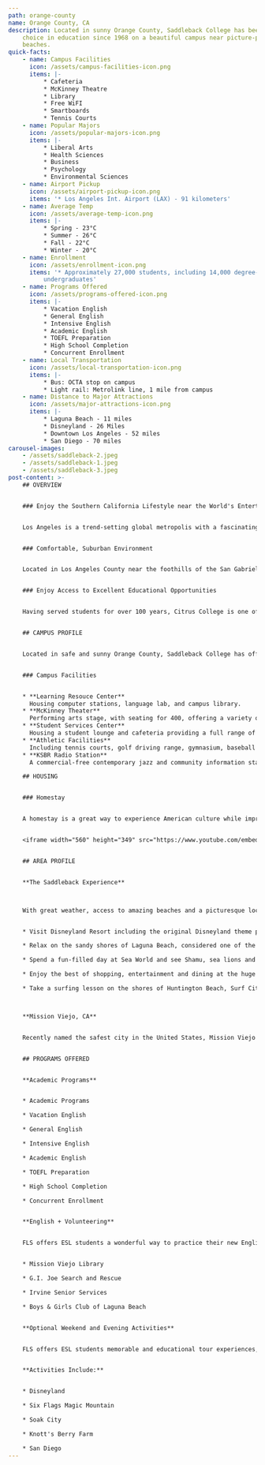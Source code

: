 ```yaml
---
path: orange-county
name: Orange County, CA
description: Located in sunny Orange County, Saddleback College has been a top
    choice in education since 1968 on a beautiful campus near picture-perfect
    beaches.
quick-facts:
    - name: Campus Facilities
      icon: /assets/campus-facilities-icon.png
      items: |-
          * Cafeteria
          * McKinney Theatre
          * Library
          * Free WiFI
          * Smartboards
          * Tennis Courts
    - name: Popular Majors
      icon: /assets/popular-majors-icon.png
      items: |-
          * Liberal Arts
          * Health Sciences
          * Business
          * Psychology
          * Environmental Sciences
    - name: Airport Pickup
      icon: /assets/airport-pickup-icon.png
      items: '* Los Angeles Int. Airport (LAX) - 91 kilometers'
    - name: Average Temp
      icon: /assets/average-temp-icon.png
      items: |-
          * Spring - 23°C
          * Summer - 26°C
          * Fall - 22°C
          * Winter - 20°C
    - name: Enrollment
      icon: /assets/enrollment-icon.png
      items: '* Approximately 27,000 students, including 14,000 degree-seeking
          undergraduates'
    - name: Programs Offered
      icon: /assets/programs-offered-icon.png
      items: |-
          * Vacation English
          * General English
          * Intensive English
          * Academic English
          * TOEFL Preparation
          * High School Completion
          * Concurrent Enrollment
    - name: Local Transportation
      icon: /assets/local-transportation-icon.png
      items: |-
          * Bus: OCTA stop on campus
          * Light rail: Metrolink line, 1 mile from campus
    - name: Distance to Major Attractions
      icon: /assets/major-attractions-icon.png
      items: |-
          * Laguna Beach - 11 miles
          * Disneyland - 26 Miles
          * Downtown Los Angeles - 52 miles
          * San Diego - 70 miles
carousel-images:
    - /assets/saddleback-2.jpeg
    - /assets/saddleback-1.jpeg
    - /assets/saddleback-3.jpeg
post-content: >-
    ## OVERVIEW


    ### Enjoy the Southern California Lifestyle near the World's Entertainment Capital


    Los Angeles is a trend-setting global metropolis with a fascinating history and rich cultural heritage. The "City of Angels" is home to picture-perfect beaches and 75 miles of sunny coastline. Regarded as the entertainment capital of the world, Los Angeles is home to legendary Hollywood movie studios, responsible for the most popular movies in the world. L.A. also boasts a thriving theater, music and gallery scene. Celebrities can often be seen shopping the streets of Beverly Hills, including the world-famous Rodeo Drive.


    ### Comfortable, Suburban Environment


    Located in Los Angeles County near the foothills of the San Gabriel Mountains, Citrus College offers a combination of suburban comfort along with access to all of L.A.'s attractions. The city of Glendora, known as the "Pride of the Foothills", offers a safe environment and the Glendora Village with dozens of shops, restaurants and cafes.


    ### Enjoy Access to Excellent Educational Opportunities


    Having served students for over 100 years, Citrus College is one of California's first colleges and continues to expand its educational mission. Citrus offers an ideal place for students to begin exploring all the many educational and cultural opportunities that California has to offer. Students may transfer to prestigious institutions such as UCLA and UC Irvine


    ## CAMPUS PROFILE


    Located in safe and sunny Orange County, Saddleback College has offered a wide range of programs since 1968 and currently enrolls more than 27,000 students. Many students go on to four-year degree programs at nearby California State University and University of California campuses.


    ### Campus Facilities


    * **Learning Resouce Center**
      Housing computer stations, language lab, and campus library.
    * **McKinney Theater**
      Performing arts stage, with seating for 400, offering a variety of live entertainment events to students and the public.
    * **Student Services Center**
      Housing a student lounge and cafeteria providing a full range of food services.
    * **Athletic Facilities**
      Including tennis courts, golf driving range, gymnasium, baseball field and swimming pool.
    * **KSBR Radio Station**
      A commercial-free contemporary jazz and community information station serving Orange County. KSBR has won multiple awards and trains students enrolled in Saddleback’s Cinema/TV/Radio program.

    ## HOUSING


    ### Homestay


    A homestay is a great way to experience American culture while improving your English ability! All FLS centers offer homestay accommodation with American families individually selected by FLS. Learn about American daily life, practice English on a regular basis and participate in many aspects of American culture that visitors often don't get to see. (Twin and Single options available).


    <iframe width="560" height="349" src="https://www.youtube.com/embed/cQJKGECy8i4" frameborder="0" allow="accelerometer; autoplay; encrypted-media; gyroscope; picture-in-picture" allowfullscreen ></iframe>


    ## AREA PROFILE


    **The Saddleback Experience**



    With great weather, access to amazing beaches and a picturesque location between Los Angeles and San Diego, Mission Viejo offers an unbeatable quality of life with easy freeway access to classic California attractions like Sea World and Disneyland!


    * Visit Disneyland Resort including the original Disneyland theme park including Galaxy's Edge, and the expanded California Adventure park, featuring Cars Land and Ariel’s Undersea Adventure.

    * Relax on the sandy shores of Laguna Beach, considered one of the most beautiful beaches in California, and visit the many unique art galleries and cafes.

    * Spend a fun-filled day at Sea World and see Shamu, sea lions and otters in action and enjoy rides like Manta and Wild Arctic.

    * Enjoy the best of shopping, entertainment and dining at the huge Irvine Spectrum Center, offering over 130 specialty stores and restaurants.

    * Take a surfing lesson on the shores of Huntington Beach, Surf City USA, the home of the annual US Open of Surf.



    **Mission Viejo, CA**


    Recently named the safest city in the United States, Mission Viejo is an affluent suburban community of nearly 100,000. The center of the city contains a large man-made lake and beautiful tree-lined streets overlooked by the Saddleback mountain range. Mission Viejo offers an ideal climate with a temperature range of 11-23 degrees Celsius year-round. Summers are sunny, warm and dry. Fall and winter bring occasional rain showers, with snow in the local mountains. Due to close proximity to the ocean, nighttime and morning clouds are common.


    ## PROGRAMS OFFERED


    **Academic Programs**


    * Academic Programs

    * Vacation English

    * General English

    * Intensive English

    * Academic English

    * TOEFL Preparation

    * High School Completion

    * Concurrent Enrollment


    **English + Volunteering**


    FLS offers ESL students a wonderful way to practice their new English skills while immersing themselves in American society by volunteering at local charities and community service centers. Join other FLS students as they perfect their conversational English while helping others! Here are some of the oportunities you will enjoy at FLS Saddleback College:


    * Mission Viejo Library

    * G.I. Joe Search and Rescue

    * Irvine Senior Services

    * Boys & Girls Club of Laguna Beach


    **Optional Weekend and Evening Activities**


    FLS offers ESL students memorable and educational tour experiences, and opportunities to visit the best attractions of the United States. Students will have many opportunities to take part in excursions with the full supervision of our trained FLS staff.


    **Activities Include:**


    * Disneyland

    * Six Flags Magic Mountain

    * Soak City

    * Knott's Berry Farm

    * San Diego
---
```


